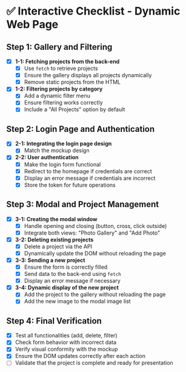 # ✅ Interactive Checklist - Dynamic Web Page

## Step 1: Gallery and Filtering
- [X] **1-1: Fetching projects from the back-end**
  - [X] Use `fetch` to retrieve projects
  - [X] Ensure the gallery displays all projects dynamically
  - [X] Remove static projects from the HTML
- [X] **1-2: Filtering projects by category**
  - [X] Add a dynamic filter menu
  - [X] Ensure filtering works correctly
  - [X] Include a "All Projects" option by default

## Step 2: Login Page and Authentication
- [X] **2-1: Integrating the login page design**
  - [X] Match the mockup design
- [X] **2-2: User authentication**
  - [X] Make the login form functional
  - [X] Redirect to the homepage if credentials are correct
  - [X] Display an error message if credentials are incorrect
  - [X] Store the token for future operations

## Step 3: Modal and Project Management
- [X] **3-1: Creating the modal window**
  - [X] Handle opening and closing (button, cross, click outside)
  - [X] Integrate both views: "Photo Gallery" and "Add Photo"
- [X] **3-2: Deleting existing projects**
  - [X] Delete a project via the API
  - [X] Dynamically update the DOM without reloading the page
- [X] **3-3: Sending a new project**
  - [X] Ensure the form is correctly filled
  - [X] Send data to the back-end using `fetch`
  - [X] Display an error message if necessary
- [X] **3-4: Dynamic display of the new project**
  - [X] Add the project to the gallery without reloading the page
  - [X] Add the new image to the modal image list

## Step 4: Final Verification
- [X] Test all functionalities (add, delete, filter)
- [X] Check form behavior with incorrect data
- [X] Verify visual conformity with the mockup
- [X] Ensure the DOM updates correctly after each action
- [ ] Validate that the project is complete and ready for presentation
